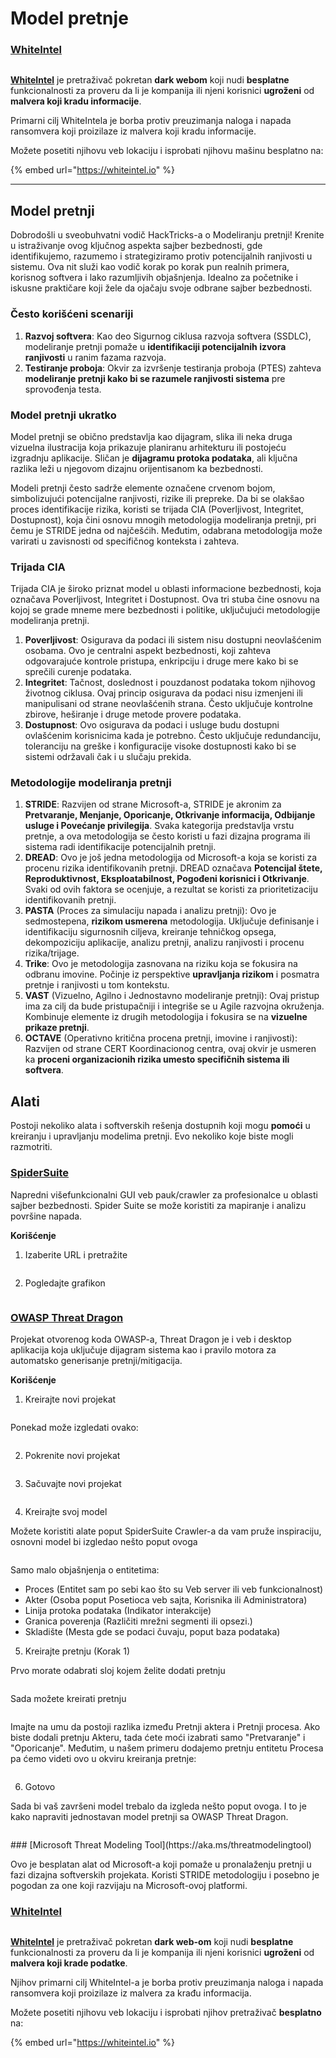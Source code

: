 # Model pretnje

### [WhiteIntel](https://whiteintel.io)

<figure><img src="/.gitbook/assets/image (1224).png" alt=""><figcaption></figcaption></figure>

[**WhiteIntel**](https://whiteintel.io) je pretraživač pokretan **dark webom** koji nudi **besplatne** funkcionalnosti za proveru da li je kompanija ili njeni korisnici **ugroženi** od **malvera koji kradu informacije**.

Primarni cilj WhiteIntela je borba protiv preuzimanja naloga i napada ransomvera koji proizilaze iz malvera koji kradu informacije.

Možete posetiti njihovu veb lokaciju i isprobati njihovu mašinu besplatno na:

{% embed url="https://whiteintel.io" %}

---

## Model pretnji

Dobrodošli u sveobuhvatni vodič HackTricks-a o Modeliranju pretnji! Krenite u istraživanje ovog ključnog aspekta sajber bezbednosti, gde identifikujemo, razumemo i strategiziramo protiv potencijalnih ranjivosti u sistemu. Ova nit služi kao vodič korak po korak pun realnih primera, korisnog softvera i lako razumljivih objašnjenja. Idealno za početnike i iskusne praktičare koji žele da ojačaju svoje odbrane sajber bezbednosti.

### Često korišćeni scenariji

1. **Razvoj softvera**: Kao deo Sigurnog ciklusa razvoja softvera (SSDLC), modeliranje pretnji pomaže u **identifikaciji potencijalnih izvora ranjivosti** u ranim fazama razvoja.
2. **Testiranje proboja**: Okvir za izvršenje testiranja proboja (PTES) zahteva **modeliranje pretnji kako bi se razumele ranjivosti sistema** pre sprovođenja testa.

### Model pretnji ukratko

Model pretnji se obično predstavlja kao dijagram, slika ili neka druga vizuelna ilustracija koja prikazuje planiranu arhitekturu ili postojeću izgradnju aplikacije. Sličan je **dijagramu protoka podataka**, ali ključna razlika leži u njegovom dizajnu orijentisanom ka bezbednosti.

Modeli pretnji često sadrže elemente označene crvenom bojom, simbolizujući potencijalne ranjivosti, rizike ili prepreke. Da bi se olakšao proces identifikacije rizika, koristi se trijada CIA (Poverljivost, Integritet, Dostupnost), koja čini osnovu mnogih metodologija modeliranja pretnji, pri čemu je STRIDE jedna od najčešćih. Međutim, odabrana metodologija može varirati u zavisnosti od specifičnog konteksta i zahteva.

### Trijada CIA

Trijada CIA je široko priznat model u oblasti informacione bezbednosti, koja označava Poverljivost, Integritet i Dostupnost. Ova tri stuba čine osnovu na kojoj se grade mneme mere bezbednosti i politike, uključujući metodologije modeliranja pretnji.

1. **Poverljivost**: Osigurava da podaci ili sistem nisu dostupni neovlašćenim osobama. Ovo je centralni aspekt bezbednosti, koji zahteva odgovarajuće kontrole pristupa, enkripciju i druge mere kako bi se sprečili curenje podataka.
2. **Integritet**: Tačnost, doslednost i pouzdanost podataka tokom njihovog životnog ciklusa. Ovaj princip osigurava da podaci nisu izmenjeni ili manipulisani od strane neovlašćenih strana. Često uključuje kontrolne zbirove, heširanje i druge metode provere podataka.
3. **Dostupnost**: Ovo osigurava da podaci i usluge budu dostupni ovlašćenim korisnicima kada je potrebno. Često uključuje redundanciju, toleranciju na greške i konfiguracije visoke dostupnosti kako bi se sistemi održavali čak i u slučaju prekida.

### Metodologije modeliranja pretnji

1. **STRIDE**: Razvijen od strane Microsoft-a, STRIDE je akronim za **Pretvaranje, Menjanje, Oporicanje, Otkrivanje informacija, Odbijanje usluge i Povećanje privilegija**. Svaka kategorija predstavlja vrstu pretnje, a ova metodologija se često koristi u fazi dizajna programa ili sistema radi identifikacije potencijalnih pretnji.
2. **DREAD**: Ovo je još jedna metodologija od Microsoft-a koja se koristi za procenu rizika identifikovanih pretnji. DREAD označava **Potencijal štete, Reproduktivnost, Eksploatabilnost, Pogođeni korisnici i Otkrivanje**. Svaki od ovih faktora se ocenjuje, a rezultat se koristi za prioritetizaciju identifikovanih pretnji.
3. **PASTA** (Proces za simulaciju napada i analizu pretnji): Ovo je sedmostepena, **rizikom usmerena** metodologija. Uključuje definisanje i identifikaciju sigurnosnih ciljeva, kreiranje tehničkog opsega, dekompoziciju aplikacije, analizu pretnji, analizu ranjivosti i procenu rizika/trijage.
4. **Trike**: Ovo je metodologija zasnovana na riziku koja se fokusira na odbranu imovine. Počinje iz perspektive **upravljanja rizikom** i posmatra pretnje i ranjivosti u tom kontekstu.
5. **VAST** (Vizuelno, Agilno i Jednostavno modeliranje pretnji): Ovaj pristup ima za cilj da bude pristupačniji i integriše se u Agile razvojna okruženja. Kombinuje elemente iz drugih metodologija i fokusira se na **vizuelne prikaze pretnji**.
6. **OCTAVE** (Operativno kritična procena pretnji, imovine i ranjivosti): Razvijen od strane CERT Koordinacionog centra, ovaj okvir je usmeren ka **proceni organizacionih rizika umesto specifičnih sistema ili softvera**.

## Alati

Postoji nekoliko alata i softverskih rešenja dostupnih koji mogu **pomoći** u kreiranju i upravljanju modelima pretnji. Evo nekoliko koje biste mogli razmotriti.

### [SpiderSuite](https://github.com/3nock/SpiderSuite)

Napredni višefunkcionalni GUI veb pauk/crawler za profesionalce u oblasti sajber bezbednosti. Spider Suite se može koristiti za mapiranje i analizu površine napada.

**Korišćenje**

1. Izaberite URL i pretražite

<figure><img src="../.gitbook/assets/threatmodel_spidersuite_1.png" alt=""><figcaption></figcaption></figure>

2. Pogledajte grafikon

<figure><img src="../.gitbook/assets/threatmodel_spidersuite_2.png" alt=""><figcaption></figcaption></figure>

### [OWASP Threat Dragon](https://github.com/OWASP/threat-dragon/releases)

Projekat otvorenog koda OWASP-a, Threat Dragon je i veb i desktop aplikacija koja uključuje dijagram sistema kao i pravilo motora za automatsko generisanje pretnji/mitigacija.

**Korišćenje**

1. Kreirajte novi projekat

<figure><img src="../.gitbook/assets/create_new_project_1.jpg" alt=""><figcaption></figcaption></figure>

Ponekad može izgledati ovako:

<figure><img src="../.gitbook/assets/1_threatmodel_create_project.jpg" alt=""><figcaption></figcaption></figure>

2. Pokrenite novi projekat

<figure><img src="../.gitbook/assets/launch_new_project_2.jpg" alt=""><figcaption></figcaption></figure>

3. Sačuvajte novi projekat

<figure><img src="../.gitbook/assets/save_new_project.jpg" alt=""><figcaption></figcaption></figure>

4. Kreirajte svoj model

Možete koristiti alate poput SpiderSuite Crawler-a da vam pruže inspiraciju, osnovni model bi izgledao nešto poput ovoga

<figure><img src="../.gitbook/assets/0_basic_threat_model.jpg" alt=""><figcaption></figcaption></figure>

Samo malo objašnjenja o entitetima:

* Proces (Entitet sam po sebi kao što su Veb server ili veb funkcionalnost)
* Akter (Osoba poput Posetioca veb sajta, Korisnika ili Administratora)
* Linija protoka podataka (Indikator interakcije)
* Granica poverenja (Različiti mrežni segmenti ili opsezi.)
* Skladište (Mesta gde se podaci čuvaju, poput baza podataka)

5. Kreirajte pretnju (Korak 1)

Prvo morate odabrati sloj kojem želite dodati pretnju

<figure><img src="../.gitbook/assets/3_threatmodel_chose-threat-layer.jpg" alt=""><figcaption></figcaption></figure>

Sada možete kreirati pretnju

<figure><img src="../.gitbook/assets/4_threatmodel_create-threat.jpg" alt=""><figcaption></figcaption></figure>

Imajte na umu da postoji razlika između Pretnji aktera i Pretnji procesa. Ako biste dodali pretnju Akteru, tada ćete moći izabrati samo "Pretvaranje" i "Oporicanje". Međutim, u našem primeru dodajemo pretnju entitetu Procesa pa ćemo videti ovo u okviru kreiranja pretnje:

<figure><img src="../.gitbook/assets/2_threatmodel_type-option.jpg" alt=""><figcaption></figcaption></figure>

6. Gotovo

Sada bi vaš završeni model trebalo da izgleda nešto poput ovoga. I to je kako napraviti jednostavan model pretnji sa OWASP Threat Dragon.

<figure><img src="../.gitbook/assets/threat_model_finished.jpg" alt=""><figcaption></figcaption></figure>
### [Microsoft Threat Modeling Tool](https://aka.ms/threatmodelingtool)

Ovo je besplatan alat od Microsoft-a koji pomaže u pronalaženju pretnji u fazi dizajna softverskih projekata. Koristi STRIDE metodologiju i posebno je pogodan za one koji razvijaju na Microsoft-ovoj platformi.


### [WhiteIntel](https://whiteintel.io)

<figure><img src="/.gitbook/assets/image (1224).png" alt=""><figcaption></figcaption></figure>

[**WhiteIntel**](https://whiteintel.io) je pretraživač pokretan **dark web-om** koji nudi **besplatne** funkcionalnosti za proveru da li je kompanija ili njeni korisnici **ugroženi** od **malvera koji krade podatke**.

Njihov primarni cilj WhiteIntel-a je borba protiv preuzimanja naloga i napada ransomvera koji proizilaze iz malvera za krađu informacija.

Možete posetiti njihovu veb lokaciju i isprobati njihov pretraživač **besplatno** na:

{% embed url="https://whiteintel.io" %}
